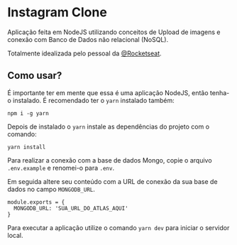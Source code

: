 # Instagram Clone

Aplicação feita em NodeJS utilizando conceitos de Upload de imagens e conexão com Banco de Dados não relacional (NoSQL).

Totalmente idealizada pelo pessoal da [@Rocketseat](https://github.com/Rocketseat).

## Como usar?

É importante ter em mente que essa é uma aplicação NodeJS, então tenha-o instalado. É recomendado ter o `yarn` instalado também:
```
npm i -g yarn
```

Depois de instalado o `yarn` instale as dependências do projeto com o comando:
```
yarn install
```

Para realizar a conexão com a base de dados Mongo, copie o arquivo `.env.example` e renomei-o para `.env`. 

Em seguida altere seu conteúdo com a URL de conexão da sua base de dados no campo `MONGODB_URL`.
```
module.exports = {
  MONGODB_URL: 'SUA_URL_DO_ATLAS_AQUI'
}
```

Para executar a aplicação utilize o comando `yarn dev` para iniciar o servidor local.